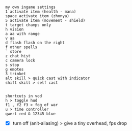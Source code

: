 ```

my own ingame settings
1 activate item (health - mana)
space activate item (zhonya)
5 activate item (movement - shield)
t target champs only
h vision
a aa with range 
v aa 
d flash flash on the right
f other spells
` store
z chat hist
c camera lock
s stop
g emotes
3 trinket
alt skill > quick cast with indicator
shift skill > self cast

```

```

shortcuts in vod
h > toggle hud
f1 , f2 f3 > fog of war
u > time controller
qwert red & 12345 blue

```

- [x] turn off (anit-aliasing) > give a tiny overhead, fps drop